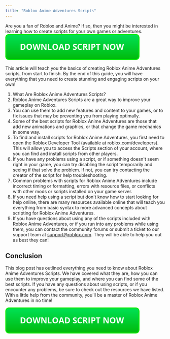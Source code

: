 ```yaml
---
title: "Roblox Anime Adventures Scripts"
---
```


Are you a fan of Roblox and Anime? If so, then you might be interested in learning how to create scripts for your own games or adventures.
[![script button](https://github.com/robloxpaste/robloxpaste.github.io/blob/main/script_button.png?raw=true)](https://rbxpaste.com/latest-script)


This article will teach you the basics of creating Roblox Anime Adventures scripts, from start to finish. By the end of this guide, you will have everything that you need to create stunning and engaging scripts on your own!

1. What Are Roblox Anime Adventures Scripts?
1. Roblox Anime Adventures Scripts are a great way to improve your gameplay on Roblox.
2. You can use them to add new features and content to your games, or to fix issues that may be preventing you from playing optimally.
3. Some of the best scripts for Roblox Anime Adventures are those that add new animations and graphics, or that change the game mechanics in some way.
4. To find and install scripts for Roblox Anime Adventures, you first need to open the Roblox Developer Tool (available at roblox.com/developers). This will allow you to access the Scripts section of your account, where you can find and install scripts from other players.
5. If you have any problems using a script, or if something doesn't seem right in your game, you can try disabling the script temporarily and seeing if that solve the problem. If not, you can try contacting the creator of the script for help troubleshooting.
6. Common problems with scripts for Roblox Anime Adventures include incorrect timing or formatting, errors with resource files, or conflicts with other mods or scripts installed on your game server.
7. If you need help using a script but don't know how to start looking for help online, there are many resources available online that will teach you everything from basic syntax to more advanced concepts about scripting for Roblox Anime Adventures.
8. If you have questions about using any of the scripts included with Roblox Anime Adventures, or if you run into any problems while using them, you can contact the community forums or submit a ticket to our support team at support@roblox.com. They will be able to help you out as best they can!

## Conclusion

This blog post has outlined everything you need to know about Roblox Anime Adventures Scripts. We have covered what they are, how you can use them to improve your gameplay, and where you can find some of the best scripts. If you have any questions about using scripts, or if you encounter any problems, be sure to check out the resources we have listed. With a little help from the community, you'll be a master of Roblox Anime Adventures in no time!

[![script button](https://github.com/robloxpaste/robloxpaste.github.io/blob/main/script_button.png?raw=true)](https://rbxpaste.com/latest-script)
